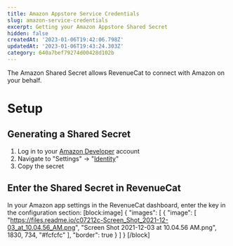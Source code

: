 ```yaml
---
title: Amazon Appstore Service Credentials
slug: amazon-service-credentials
excerpt: Getting your Amazon Appstore Shared Secret
hidden: false
createdAt: '2023-01-06T19:42:06.798Z'
updatedAt: '2023-01-06T19:43:24.303Z'
category: 640a7bef79274d00428d102b
---
```

The Amazon Shared Secret allows RevenueCat to connect with Amazon on your behalf. 

# Setup
## Generating a Shared Secret

1. Log in to your [Amazon Developer](https://developer.amazon.com/) account
2. Navigate to "Settings" -> "[Identity](https://developer.amazon.com/settings/console/sdk/shared-key)"
3. Copy the secret

## Enter the Shared Secret in RevenueCat

In your Amazon app settings in the RevenueCat dashboard, enter the key in the configuration section:
[block:image]
{
  "images": [
    {
      "image": [
        "https://files.readme.io/c07212c-Screen_Shot_2021-12-03_at_10.04.56_AM.png",
        "Screen Shot 2021-12-03 at 10.04.56 AM.png",
        1830,
        734,
        "#fcfcfc"
      ],
      "border": true
    }
  ]
}
[/block]